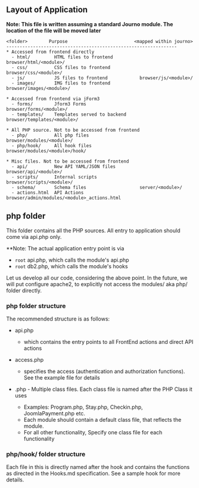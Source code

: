 ## Layout of Application

**Note: This file is written assuming a standard Journo module. The location of
the file will be moved later**

```
<folder>        Purpose                         <mapped within journo>
----------------------------------------------------------------
* Accessed from frontend directly
  - html/         HTML files to frontend          browser/html/<module>/
  - css/          CSS files to frontend           browser/css/<module>/
  - js/           JS files to frontend            browser/js/<module>/
  - images/       IMG files to frontend           browser/images/<module>/

* Accessed from frontend via jForm3
  - forms/        Jform3 Forms                    browser/forms/<module>/
  - templates/    Templates served to backend     browser/templates/<module>/

* All PHP source. Not to be accessed from frontend
  - php/          All php files                   browser/modules/<module>/
  - php/hook/     All hook files                  browser/modules/<module>/hook/

* Misc files. Not to be accessed from frontend
  - api/          New API YAML/JSON files         browser/api/<module>/
  - scripts/      Internal scripts                browser/scripts/<module>/
  - schema/       Schema files                    server/<module>/
  - actions.html  API Actions                     browser/admin/modules/<module>_actions.html
```


## php folder

This folder contains all the PHP sources. All entry to application should come 
via api.php only.

**Note: The actual application entry point is via 

* `root` api.php, which calls the module's api.php
* `root` db2.php, which calls the module's hooks

Let us develop all our code, considering the above point. In the future, we will
put configure apache2, to explicitly not access the modules/<module> aka php/ folder
directly.

### php folder structure

The recommended structure is as follows:

* api.php
  - which contains the entry points to all FrontEnd actions and direct API actions
* access.php
  - specifies the access (authentication and authorization functions). See the example 
  file for details

* <Class>.php - Multiple class files. Each class file is named after the PHP Class
it uses
  - Examples: Program.php, Stay.php, Checkin.php, JoomlaPayment.php etc.
  - Each module should contain a default class file, that reflects the module.
  - For all other functionality, Specify one class file for each functionality


### php/hook/ folder structure

Each file in this is directly named after the hook and contains the functions
as directed in the Hooks.md specification. See a sample hook for more details.

